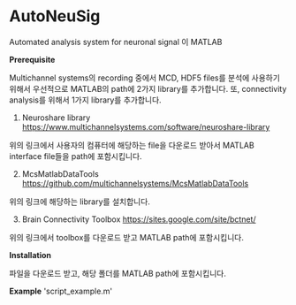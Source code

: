 # AutoNeuSig
Automated analysis system for neuronal signal
이 MATLAB

**Prerequisite**

Multichannel systems의 recording 중에서 MCD, HDF5 files를 분석에 사용하기 위해서 우선적으로 MATLAB의 path에 2가지 library를 추가합니다.
또, connectivity analysis를 위해서 1가지 library를 추가합니다.

1. Neuroshare library
https://www.multichannelsystems.com/software/neuroshare-library

위의 링크에서 사용자의 컴퓨터에 해당하는 file을 다운로드 받아서 MATLAB interface file들을 path에 포함시킵니다.

2. McsMatlabDataTools
https://github.com/multichannelsystems/McsMatlabDataTools

위의 링크에 해당하는 library를 설치합니다.

3. Brain Connectivity Toolbox
https://sites.google.com/site/bctnet/

위의 링크에서 toolbox를 다운로드 받고 MATLAB path에 포함시킵니다.

**Installation**

파일을 다운로드 받고, 해당 폴더를 MATLAB path에 포함시킵니다.

**Example**
'script_example.m'
